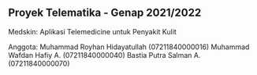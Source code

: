 ## Proyek Telematika - Genap 2021/2022

Medskin: Aplikasi Telemedicine untuk Penyakit Kulit

Anggota:
  Muhammad Royhan Hidayatullah  (07211840000016)
  Muhammad Wafdan Hafiy A.      (07211840000040)
  Bastia Putra Salman A.        (07211840000070)
